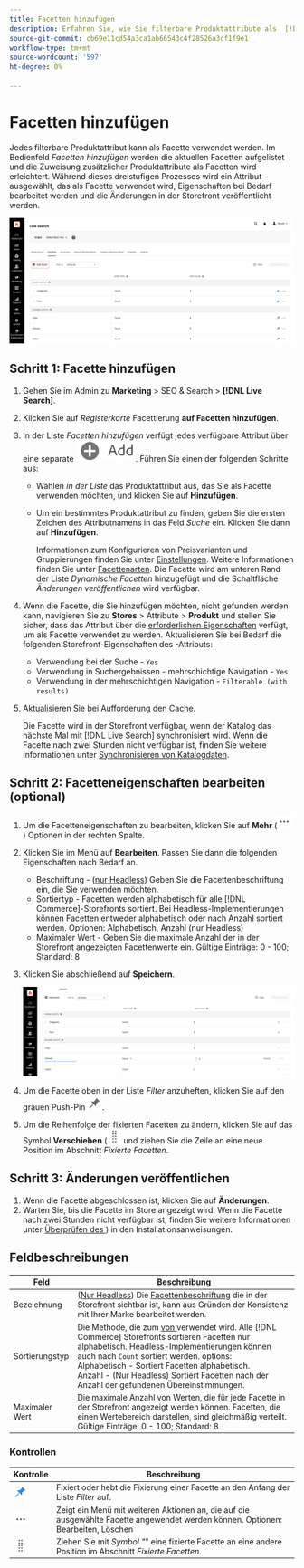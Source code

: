 ```yaml
---
title: Facetten hinzufügen
description: Erfahren Sie, wie Sie filterbare Produktattribute als  [!DNL Live Search]  hinzufügen.
source-git-commit: cb69e11cd54a3ca1ab66543c4f28526a3cf1f9e1
workflow-type: tm+mt
source-wordcount: '597'
ht-degree: 0%

---
```


# Facetten hinzufügen

Jedes filterbare Produktattribut kann als Facette verwendet werden. Im Bedienfeld *Facetten hinzufügen* werden die aktuellen Facetten aufgelistet und die Zuweisung zusätzlicher Produktattribute als Facetten wird erleichtert. Während dieses dreistufigen Prozesses wird ein Attribut ausgewählt, das als Facette verwendet wird, Eigenschaften bei Bedarf bearbeitet werden und die Änderungen in der Storefront veröffentlicht werden.

![Facetten hinzufügen](assets/facets-add.png)

## Schritt 1: Facette hinzufügen

1. Gehen Sie im Admin zu **Marketing** > SEO &amp; Search > **[!DNL Live Search]**.
1. Klicken Sie auf *Registerkarte* Facettierung **auf Facetten hinzufügen**.
1. In der Liste *Facetten hinzufügen* verfügt jedes verfügbare Attribut über eine separate ![Hinzufügen-Schaltfläche](assets/btn-add.png). Führen Sie einen der folgenden Schritte aus:

   * Wählen *in der Liste* das Produktattribut aus, das Sie als Facette verwenden möchten, und klicken Sie auf **Hinzufügen**.
   * Um ein bestimmtes Produktattribut zu finden, geben Sie die ersten Zeichen des Attributnamens in das Feld *Suche* ein. Klicken Sie dann auf **Hinzufügen**.

     Informationen zum Konfigurieren von Preisvarianten und Gruppierungen finden Sie unter [Einstellungen](settings.md). Weitere Informationen finden Sie unter [Facettenarten](facets-type.md).
Die Facette wird am unteren Rand der Liste *Dynamische Facetten* hinzugefügt und die Schaltfläche *Änderungen veröffentlichen* wird verfügbar.

1. Wenn die Facette, die Sie hinzufügen möchten, nicht gefunden werden kann, navigieren Sie zu **Stores** > Attribute > **Produkt** und stellen Sie sicher, dass das Attribut über die [erforderlichen Eigenschaften](facets.md) verfügt, um als Facette verwendet zu werden. Aktualisieren Sie bei Bedarf die folgenden Storefront-Eigenschaften des -Attributs:

   * Verwendung bei der Suche - `Yes`
   * Verwendung in Suchergebnissen - mehrschichtige Navigation - `Yes`
   * Verwendung in der mehrschichtigen Navigation - `Filterable (with results)`

1. Aktualisieren Sie bei Aufforderung den Cache.

   Die Facette wird in der Storefront verfügbar, wenn der Katalog das nächste Mal mit [!DNL Live Search] synchronisiert wird. Wenn die Facette nach zwei Stunden nicht verfügbar ist, finden Sie weitere Informationen unter [Synchronisieren von Katalogdaten](install.md#synchronize-catalog-data).

## Schritt 2: Facetteneigenschaften bearbeiten (optional)

1. Um die Facetteneigenschaften zu bearbeiten, klicken Sie auf **Mehr** (![Auswahl Mehr](assets/btn-more.png)) Optionen in der rechten Spalte.
1. Klicken Sie im Menü auf **Bearbeiten**. Passen Sie dann die folgenden Eigenschaften nach Bedarf an.

   * Beschriftung - ([nur Headless](facets-type.md)) Geben Sie die Facettenbeschriftung ein, die Sie verwenden möchten.
   * Sortiertyp - Facetten werden alphabetisch für alle [!DNL Commerce]-Storefronts sortiert. Bei Headless-Implementierungen können Facetten entweder alphabetisch oder nach Anzahl sortiert werden. Optionen: Alphabetisch, Anzahl (nur Headless)
   * Maximaler Wert - Geben Sie die maximale Anzahl der in der Storefront angezeigten Facettenwerte ein. Gültige Einträge: 0 - 100; Standard: 8

1. Klicken Sie abschließend auf **Speichern**.

   ![Facetten bearbeiten](assets/facet-edit.png)

1. Um die Facette oben in der Liste *Filter* anzuheften, klicken Sie auf den grauen Push-Pin ![Pin-Auswahl](assets/btn-pin-gray.png).
1. Um die Reihenfolge der fixierten Facetten zu ändern, klicken Sie auf das Symbol **Verschieben** (![Auswahl verschieben](assets/btn-move.png) und ziehen Sie die Zeile an eine neue Position im Abschnitt *Fixierte Facetten*.

## Schritt 3: Änderungen veröffentlichen

1. Wenn die Facette abgeschlossen ist, klicken Sie auf **Änderungen**.
1. Warten Sie, bis die Facette im Store angezeigt wird.
Wenn die Facette nach zwei Stunden nicht verfügbar ist, finden Sie weitere Informationen unter [Überprüfen des ](install.md#synchronize-catalog-data)) in den Installationsanweisungen.

## Feldbeschreibungen

| Feld | Beschreibung |
|--- |--- |
| Bezeichnung | ([Nur Headless](facets-type.md)) Die [Facettenbeschriftung](facets-type.md) die in der Storefront sichtbar ist, kann aus Gründen der Konsistenz mit Ihrer Marke bearbeitet werden. |
| Sortierungstyp | Die Methode, die zum [ von ](facets-type.md) verwendet wird. Alle [!DNL Commerce] Storefronts sortieren Facetten nur alphabetisch. Headless-Implementierungen können auch nach `Count` sortiert werden. options:<br />Alphabetisch - Sortiert Facetten alphabetisch.<br />Anzahl - (Nur Headless) Sortiert Facetten nach der Anzahl der gefundenen Übereinstimmungen. |
| Maximaler Wert | Die maximale Anzahl von Werten, die für jede Facette in der Storefront angezeigt werden können. Facetten, die einen Wertebereich darstellen, sind gleichmäßig verteilt. Gültige Einträge: 0 - 100; Standard: 8 |

### Kontrollen

| Kontrolle | Beschreibung |
|--- |--- |
| ![Pin-Auswahl](assets/btn-pin-blue.png) | Fixiert oder hebt die Fixierung einer Facette an den Anfang der Liste *Filter* auf. |
| ![Auswahl Mehr](assets/btn-more.png) | Zeigt ein Menü mit weiteren Aktionen an, die auf die ausgewählte Facette angewendet werden können. Optionen: Bearbeiten, Löschen |
| ![Auswahl verschieben](assets/btn-move.png) | Ziehen Sie mit *Symbol &quot;*&quot; eine fixierte Facette an eine andere Position im Abschnitt *Fixierte Facetten*. |

